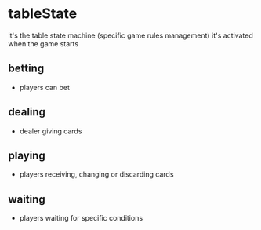 # tableState

it's the table state machine (specific game rules management)
it's activated when the game starts

## betting

* players can bet

## dealing

* dealer giving cards

## playing

* players receiving, changing or discarding cards

## waiting

* players waiting for specific conditions
